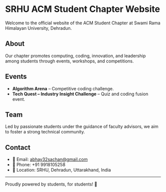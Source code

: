 # SRHU ACM Student Chapter Website

Welcome to the official website of the ACM Student Chapter at Swami Rama Himalayan University, Dehradun.

## About

Our chapter promotes computing, coding, innovation, and leadership among students through events, workshops, and competitions.

## Events

- **Algorithm Arena** – Competitive coding challenge.
- **Tech Quest – Industry Insight Challenge** – Quiz and coding fusion event.

## Team

Led by passionate students under the guidance of faculty advisors, we aim to foster a strong technical community.

## Contact

- 📧 Email: abhay32sachan@gmail.com
- 📱 Phone: +91 9918105258
- 📍 Location: SRHU, Dehradun, Uttarakhand, India

---
Proudly powered by students, for students! 🚀
